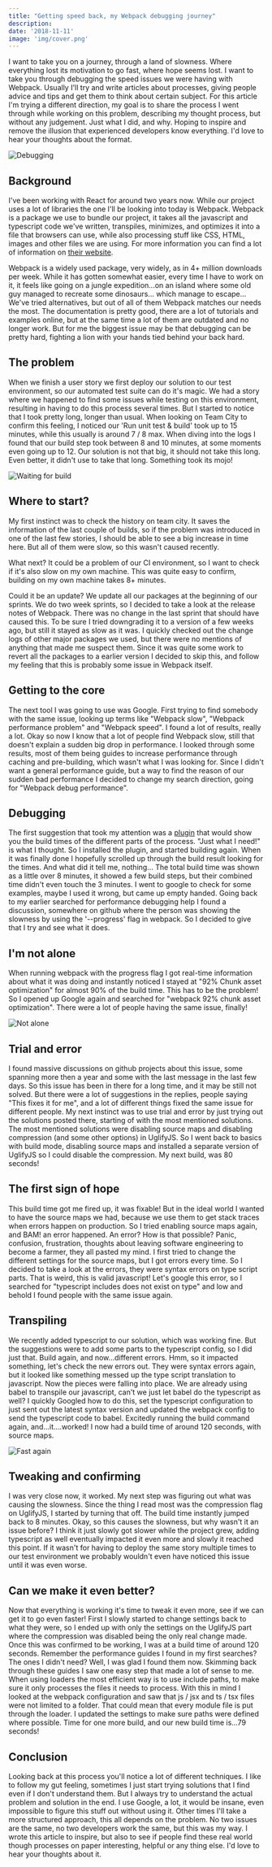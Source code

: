 ```yaml
---
title: "Getting speed back, my Webpack debugging journey"
description: 
date: '2018-11-11'
image: 'img/cover.png'
---
```

I want to take you on a journey, through a land of slowness. Where everything lost its motivation to go fast, where hope seems lost. I want to take you through debugging the speed issues we were having with Webpack. Usually I'll try and write articles about processes, giving people advice and tips and get them to think about certain subject. For this article I'm trying a different direction, my goal is to share the process I went through while working on this problem, describing my thought process, but without any judgement. Just what I did, and why. Hoping to inspire and remove the illusion that experienced developers know everything. I'd love to hear your thoughts about the format.

![Debugging](img/01.debug.png)

## Background
I've been working with React for around two years now. While our project uses a lot of libraries the one I'll be looking into today is Webpack. Webpack is a package we use to bundle our project, it takes all the javascript and typescript code we've written, transpiles, minimizes, and optimizes it into a file that browsers can use, while also processing stuff like CSS, HTML, images and other files we are using. For more information you can find a lot of information on [their website](https://webpack.js.org/).

Webpack is a widely used package, very widely, as in 4+ million downloads per week. While it has gotten somewhat easier, every time I have to work on it, it feels like going on a jungle expedition...on an island where some old guy managed to recreate some dinosaurs... which manage to escape... We've tried alternatives, but out of all of them Webpack matches our needs the most. The documentation is pretty good, there are a lot of tutorials and examples online, but at the same time a lot of them are outdated and no longer work. But for me the biggest issue may be that debugging can be pretty hard, fighting a lion with your hands tied behind your back hard.

## The problem
When we finish a user story we first deploy our solution to our test environment, so our automated test suite can do it's magic. We had a story where we happened to find some issues while testing on this environment, resulting in having to do this process several times. But I started to notice that I took pretty long, longer than usual. When looking on Team City to confirm this feeling, I noticed our 'Run unit test & build' took up to 15 minutes, while this usually is around 7 / 8 max. When diving into the logs I found that our build step took between 8 and 10 minutes, at some moments even going up to 12. Our solution is not that big, it should not take this long. Even better, it didn't use to take that long. Something took its mojo!

![Waiting for build](img/02.compiling.png)

## Where to start?
My first instinct was to check the history on team city. It saves the information of the last couple of builds, so if the problem was introduced in one of the last few stories, I should be able to see a big increase in time here. But all of them were slow, so this wasn't caused recently. 

What next? It could be a problem of our CI environment, so I want to check if it's also slow on my own machine. This was quite easy to confirm, building on my own machine takes 8+ minutes.

Could it be an update? We update all our packages at the beginning of our sprints. We do two week sprints, so I decided to take a look at the release notes of Webpack. There was no change in the last sprint that should have caused this. To be sure I tried downgrading it to a version of a few weeks ago, but still it stayed as slow as it was. I quickly checked out the change logs of other major packages we used, but there were no mentions of anything that made me suspect them. Since it was quite some work to revert all the packages to a earlier version I decided to skip this, and follow my feeling that this is probably some issue in Webpack itself.

## Getting to the core
The next tool I was going to use was Google. First trying to find somebody with the same issue, looking up terms like "Webpack slow", "Webpack performance problem" and "Webpack speed". I found a lot of results, really a lot. Okay so now I know that a lot of people find Webpack slow, still that doesn't explain a sudden big drop in performance. I looked through some results, most of them being guides to increase performance through caching and pre-building, which wasn't what I was looking for. Since I didn't want a general performance guide, but a way to find the reason of our sudden bad performance I decided to change my search direction, going for "Webpack debug performance".

## Debugging 
The first suggestion that took my attention was a [plugin](https://www.npmjs.com/package/speed-measure-webpack-plugin) that would show you the build times of the different parts of the process. "Just what I need!" is what I thought. So I installed the plugin, and started building again. When it was finally done I hopefully scrolled up through the build result looking for the times. And what did it tell me, nothing... The total build time was shown as a little over 8 minutes, it showed a few build steps, but their combined time didn't even touch the 3 minutes. I went to google to check for some examples, maybe I used it wrong, but came up empty handed. Going back to my earlier searched for performance debugging help I found a discussion, somewhere on github where the person was showing the slowness by using the '--progress' flag in webpack. So I decided to give that I try and see what it does.

## I'm not alone
When running webpack with the progress flag I got real-time information about what it was doing and instantly noticed I stayed at "92% Chunk asset optimization" for almost 90% of the build time. This has to be the problem! So I opened up Google again and searched for "webpack 92% chunk asset optimization". There were a lot of people having the same issue, finally!

![Not alone](img/03.not.alone.jpg)

## Trial and error
I found massive discussions on github projects about this issue, some spanning more then a year and some with the last message in the last few days. So this issue has been in there for a long time, and it may be still not solved. But there were a lot of suggestions in the replies, people saying "This fixes it for me", and a lot of different things fixed the same issue for different people. My next instinct was to use trial and error by just trying out the solutions posted there, starting of with the most mentioned solutions. The most mentioned solutions were disabling source maps and disabling compression (and some other options) in UglifyJS. So I went back to basics with build mode, disabling source maps and installed a separate version of UglifyJS so I could disable the compression. My next build, was 80 seconds!

## The first sign of hope
This build time got me fired up, it was fixable! But in the ideal world I wanted to have the source maps we had, because we use them to get stack traces when errors happen on production. So I tried enabling source maps again, and BAM! an error happened. An error? How is that possible? Panic, confusion, frustration, thoughts about leaving software engineering to become a farmer, they all pasted my mind. I first tried to change the different settings for the source maps, but I got errors every time. So I decided to take a look at the errors, they were syntax errors on type script parts. That is weird, this is valid javascript! Let's google this error, so I searched for "typescript includes does not exist on type" and low and behold I found people with the same issue again.

## Transpiling
We recently added typescript to our solution, which was working fine. But the suggestions were to add some parts to the typescript config, so I did just that. Build again, and now...different errors. Hmm, so it impacted something, let's check the new errors out. They were syntax errors again, but it looked like something messed up the type script translation to javascript. Now the pieces were falling into place. We are already using babel to transpile our javascript, can't we just let babel do the typescript as well? I quickly Googled how to do this, set the typescript configuration to just sent out the latest syntax version and updated the webpack config to send the typescript code to babel. Excitedly running the build command again, and...it....worked! I now had a build time of around 120 seconds, with source maps.

![Fast again](img/04.fast.jpg)

## Tweaking and confirming
I was very close now, it worked. My next step was figuring out what was causing the slowness. Since the thing I read most was the compression flag on UglifyJS, I started by turning that off. The build time instantly jumped back to 8 minutes. Okay, so this causes the slowness, but why wasn't it an issue before? I think it just slowly got slower while the project grew, adding typescript as well eventually impacted it even more and slowly it reached this point. If it wasn't for having to deploy the same story multiple times to our test environment we probably wouldn't even have noticed this issue until it was even worse.

## Can we make it even better?
Now that everything is working it's time to tweak it even more, see if we can get it to go even faster! First I slowly started to change settings back to what they were, so I ended up with only the settings on the UglifyJS part where the compression was disabled being the only real change made. Once this was confirmed to be working, I was at a build time of around 120 seconds. Remember the performance guides I found in my first searches? The ones I didn't need? Well, I was glad I found them now. Skimming back through these guides I saw one easy step that made a lot of sense to me. When using loaders the most efficient way is to use include paths, to make sure it only processes the files it needs to process. With this in mind I looked at the webpack configuration and saw that js / jsx and ts / tsx files were not limited to a folder. That could mean that every module file is put through the loader. I updated the settings to make sure paths were defined where possible. Time for one more build, and our new build time is...79 seconds!

## Conclusion
Looking back at this process you'll notice a lot of different techniques. I like to follow my gut feeling, sometimes I just start trying solutions that I find even if I don't understand them. But I always try to understand the actual problem and solution in the end. I use Google, a lot, it would be insane, even impossible to figure this stuff out without using it. Other times I'll take a more structured approach, this all depends on the problem. No two issues are the same, no two developers work the same, but this was my way. I wrote this article to inspire, but also to see if people find these real world though processes on paper interesting, helpful or any thing else. I'd love to hear your thoughts about it.